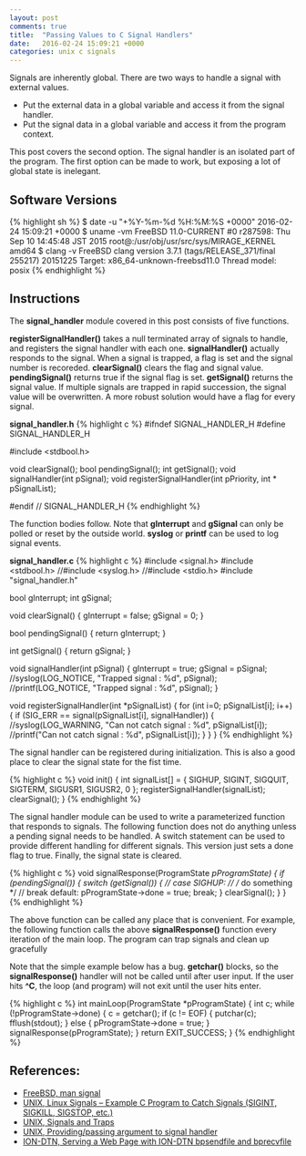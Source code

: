 ```yaml
---
layout: post
comments: true
title:  "Passing Values to C Signal Handlers"
date:   2016-02-24 15:09:21 +0000
categories: unix c signals
---
```

Signals are inherently global.
There are two ways to handle a signal with external values.

- Put the external data in a global variable and access it from the signal handler.
- Put the signal data in a global variable and access it from the program context.

This post covers the second option.
The signal handler is an isolated part of the program.
The first option can be made to work, but exposing a lot of global state is inelegant.

## Software Versions

{% highlight sh %}
$ date -u "+%Y-%m-%d %H:%M:%S +0000"
2016-02-24 15:09:21 +0000
$ uname -vm
FreeBSD 11.0-CURRENT #0 r287598: Thu Sep 10 14:45:48 JST 2015     root@:/usr/obj/usr/src/sys/MIRAGE_KERNEL  amd64
$ clang -v
FreeBSD clang version 3.7.1 (tags/RELEASE_371/final 255217) 20151225
Target: x86_64-unknown-freebsd11.0
Thread model: posix
{% endhighlight %}

## Instructions

The **signal_handler** module covered in this post consists of five functions.

**registerSignalHandler()** takes a null terminated array of signals to handle,
and registers the signal handler with each one.
**signalHandler()** actually responds to the signal.
When a signal is trapped, a flag is set and the signal number is recoreded.
**clearSignal()** clears the flag and signal value.
**pendingSignal()** returns true if the signal flag is set.
**getSignal()** returns the signal value.
If multiple signals are trapped in rapid succession, the signal value will be overwritten.
A more robust solution would have a flag for every signal.

**signal_handler.h**
{% highlight c %}
#ifndef SIGNAL_HANDLER_H
#define SIGNAL_HANDLER_H

#include <stdbool.h>
 
void clearSignal();
bool pendingSignal();
int  getSignal();
void signalHandler(int pSignal);
void registerSignalHandler(int pPriority, int * pSignalList);

#endif // SIGNAL_HANDLER_H
{% endhighlight %}

The function bodies follow.
Note that **gInterrupt** and **gSignal** can only be polled or reset by the outside world.
**syslog** or **printf** can be used to log signal events.

**signal_handler.c**
{% highlight c %}
#include <signal.h>
#include <stdbool.h>
//#include <syslog.h>
//#include <stdio.h>
#include "signal_handler.h"
 
bool gInterrupt;
int  gSignal;

void clearSignal()
{
  gInterrupt = false;
  gSignal = 0;
}

bool pendingSignal()
{
  return gInterrupt;
}

int getSignal()
{
  return gSignal;
}

void signalHandler(int pSignal)
{
  gInterrupt = true;
  gSignal = pSignal;
  //syslog(LOG_NOTICE, "Trapped signal : %d", pSignal);
  //printf(LOG_NOTICE, "Trapped signal : %d", pSignal);
}

void registerSignalHandler(int *pSignalList)
{
  for (int i=0; pSignalList[i]; i++)
  {
    if (SIG_ERR == signal(pSignalList[i], signalHandler))
    {
      //syslog(LOG_WARNING, "Can not catch signal : %d", pSignalList[i]);
      //printf("Can not catch signal : %d", pSignalList[i]);
    }
  }
}
{% endhighlight %}

The signal handler can be registered during initialization.
This is also a good place to clear the signal state for the fist time.

{% highlight c %}
void init()
{
  int signalList[] =
  {
    SIGHUP,
    SIGINT,
    SIGQUIT,
    SIGTERM,
    SIGUSR1,
    SIGUSR2,
    0
  };
  registerSignalHandler(signalList);
  clearSignal();
}
{% endhighlight %}

The signal handler module can be used to write a parameterized function that responds to signals.
The following function does not do anything unless a pending signal needs to be handled.
A switch statement can be used to provide different handling for different signals.
This version just sets a done flag to true.
Finally, the signal state is cleared.

{% highlight c %}
void signalResponse(ProgramState *pProgramState)
{
  if (pendingSignal())
  {
    switch (getSignal())
    {
      // case SIGHUP:
        // /* do something */
        // break
      default:
        pProgramState->done = true;
      break;
    }
    clearSignal();
  }
}
{% endhighlight %}

The above function can be called any place that is convenient.
For example, the following function calls the above **signalResponse()**
function every iteration of the main loop.
The program can trap signals and clean up gracefully

Note that the simple example below has a bug.
**getchar()** blocks, so the **signalResponse()** handler will
not be called until after user input.
If the user hits **^C**, the loop (and program) will not exit until the user hits enter.

{% highlight c %}
int mainLoop(ProgramState *pProgramState)
{
  int c;
  while (!pProgramState->done)
  {
    c = getchar();
    if (c != EOF)
    {
      putchar(c);
      fflush(stdout);
    }
    else
    {
      pProgramState->done = true;
    }
    signalResponse(pProgramState);
  }
  return EXIT_SUCCESS;
}
{% endhighlight %}

## References:
- [FreeBSD, man signal][freebsd-man-signal]
- [UNIX, Linux Signals – Example C Program to Catch Signals (SIGINT, SIGKILL, SIGSTOP, etc.)][unix-linux-signals]
- [UNIX, Signals and Traps][unix-signals-traps]
- [UNIX, Providing/passing argument to signal handler][unix-signal-arg]
- [ION-DTN, Serving a Web Page with ION-DTN bpsendfile and bprecvfile][ion-web]

[freebsd-man-signal]: https://www.freebsd.org/cgi/man.cgi?sektion=3&query=signal
[unix-linux-signals]: http://www.thegeekstuff.com/2012/03/catch-signals-sample-c-code/
[unix-signals-traps]: http://www.tutorialspoint.com/unix/unix-signals-traps.htm
[unix-signal-arg]: http://stackoverflow.com/questions/6970224/providing-passing-argument-to-signal-handler
[ion-web]: https://sgeos.github.io/freebsd/ion/dtn/2016/02/17/serving-a-web-page-with-ion-dtn-bpsendfile-and-bprecvfile.html

